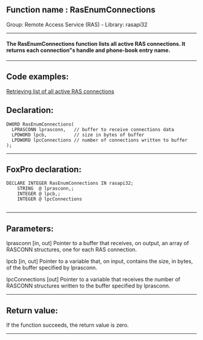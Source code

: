 
## Function name : RasEnumConnections
Group: Remote Access Service (RAS) - Library: rasapi32    
***  


#### The RasEnumConnections function lists all active RAS connections. It returns each connection"s handle and phone-book entry name. 
***  


## Code examples:
[Retrieving list of all active RAS connections](../../samples/sample_326.md)  

## Declaration:
```foxpro  
DWORD RasEnumConnections(
  LPRASCONN lprasconn,   // buffer to receive connections data
  LPDWORD lpcb,          // size in bytes of buffer
  LPDWORD lpcConnections // number of connections written to buffer
);  
```  
***  


## FoxPro declaration:
```foxpro  
DECLARE INTEGER RasEnumConnections IN rasapi32;
	STRING  @ lprasconn,;
	INTEGER @ lpcb,;
	INTEGER @ lpcConnections
  
```  
***  


## Parameters:
lprasconn 
[in, out] Pointer to a buffer that receives, on output, an array of RASCONN structures, one for each RAS connection. 

lpcb 
[in, out] Pointer to a variable that, on input, contains the size, in bytes, of the buffer specified by lprasconn. 

lpcConnections 
[out] Pointer to a variable that receives the number of RASCONN structures written to the buffer specified by lprasconn.   
***  


## Return value:
If the function succeeds, the return value is zero.  
***  

